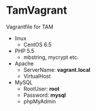 # TamVagrant

Vagrantfile for TAM

- linux
    - CentOS 6.5
- PHP 5.5
    - mbstring, mycrypt etc.
- Apache
    - ServerName: **vagrant.local**
    - VirtualHost
- MySQL
    - RootUser: **root**
    - Password: **mysql**
    - phpMyAdmin
